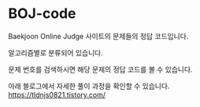 # BOJ-code

Baekjoon Online Judge 사이트의 문제들의 정답 코드입니다.

알고리즘별로 분류되어 있습니다.

문제 번호를 검색하시면 해당 문제의 정답 코드를 볼 수 있습니다.

아래 블로그에서 자세한 풀이 과정을 확인할 수 있습니다.\
https://tldnjs0821.tistory.com/
